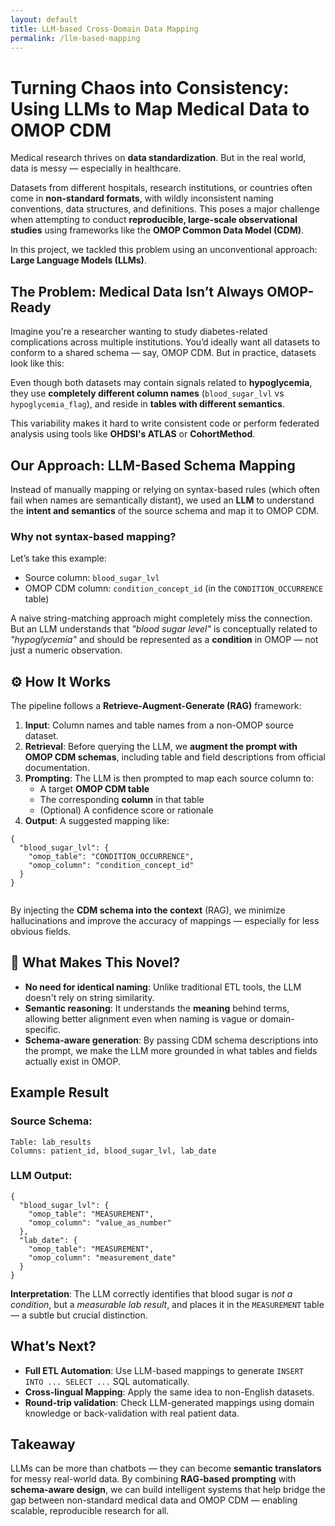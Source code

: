 ```yaml
---
layout: default
title: LLM-based Cross-Domain Data Mapping
permalink: /llm-based-mapping
---
```


<h1> Turning Chaos into Consistency: Using LLMs to Map Medical Data to OMOP CDM</h1>

<p>Medical research thrives on <strong>data standardization</strong>. But in the real world, data is messy — especially
    in healthcare.</p>

<p>Datasets from different hospitals, research institutions, or countries often come in <strong>non-standard
        formats</strong>, with wildly inconsistent naming conventions, data structures, and definitions. This poses a
    major challenge when attempting to conduct <strong>reproducible, large-scale observational studies</strong> using
    frameworks like the <strong>OMOP Common Data Model (CDM)</strong>.</p>

<p>In this project, we tackled this problem using an unconventional approach: <strong>Large Language Models
        (LLMs)</strong>.</p>

<h2>The Problem: Medical Data Isn’t Always OMOP-Ready</h2>

<p>Imagine you're a researcher wanting to study diabetes-related complications across multiple institutions. You’d
    ideally want all datasets to conform to a shared schema — say, OMOP CDM. But in practice, datasets look like this:
</p>

<p>Even though both datasets may contain signals related to <strong>hypoglycemia</strong>, they use <strong>completely
        different column names</strong> (<code>blood_sugar_lvl</code> vs <code>hypoglycemia_flag</code>), and reside in
    <strong>tables with different semantics</strong>.</p>

<p>This variability makes it hard to write consistent code or perform federated analysis using tools like
    <strong>OHDSI's ATLAS</strong> or <strong>CohortMethod</strong>.</p>

<h2> Our Approach: LLM-Based Schema Mapping</h2>

<p>Instead of manually mapping or relying on syntax-based rules (which often fail when names are semantically distant),
    we used an <strong>LLM</strong> to understand the <strong>intent and semantics</strong> of the source schema and map
    it to OMOP CDM.</p>

<h3> Why not syntax-based mapping?</h3>

<p>Let’s take this example:</p>

<ul>
    <li>Source column: <code>blood_sugar_lvl</code></li>
    <li>OMOP CDM column: <code>condition_concept_id</code> (in the <code>CONDITION_OCCURRENCE</code> table)</li>
</ul>

<p>A naive string-matching approach might completely miss the connection. But an LLM understands that <em>"blood sugar
        level"</em> is conceptually related to <em>"hypoglycemia"</em> and should be represented as a
    <strong>condition</strong> in OMOP — not just a numeric observation.</p>

<h2>⚙️ How It Works</h2>

<p>The pipeline follows a <strong>Retrieve-Augment-Generate (RAG)</strong> framework:</p>

<ol>
    <li><strong>Input</strong>: Column names and table names from a non-OMOP source dataset.</li>
    <li><strong>Retrieval</strong>: Before querying the LLM, we <strong>augment the prompt with OMOP CDM
            schemas</strong>, including table and field descriptions from official documentation.</li>
    <li><strong>Prompting</strong>: The LLM is then prompted to map each source column to:
        <ul>
            <li>A target <strong>OMOP CDM table</strong></li>
            <li>The corresponding <strong>column</strong> in that table</li>
            <li>(Optional) A confidence score or rationale</li>
        </ul>
    </li>
    <li><strong>Output</strong>: A suggested mapping like:</li>
</ol>

<pre><code>{
  "blood_sugar_lvl": {
    "omop_table": "CONDITION_OCCURRENCE",
    "omop_column": "condition_concept_id"
  }
}
  </code></pre>

<p>By injecting the <strong>CDM schema into the context</strong> (RAG), we minimize hallucinations and improve the
    accuracy of mappings — especially for less obvious fields.</p>

<h2>🧪 What Makes This Novel?</h2>

<ul>
    <li> <strong>No need for identical naming</strong>: Unlike traditional ETL tools, the LLM doesn't rely on string
        similarity.</li>
    <li> <strong>Semantic reasoning</strong>: It understands the <strong>meaning</strong> behind terms, allowing
        better alignment even when naming is vague or domain-specific.</li>
    <li><strong>Schema-aware generation</strong>: By passing CDM schema descriptions into the prompt, we make the LLM
        more grounded in what tables and fields actually exist in OMOP.</li>
</ul>

<h2>Example Result</h2>

<h3>Source Schema:</h3>
<pre><code>Table: lab_results
Columns: patient_id, blood_sugar_lvl, lab_date
</code></pre>

<h3>LLM Output:</h3>
<pre><code>{
  "blood_sugar_lvl": {
    "omop_table": "MEASUREMENT",
    "omop_column": "value_as_number"
  },
  "lab_date": {
    "omop_table": "MEASUREMENT",
    "omop_column": "measurement_date"
  }
}
</code></pre>

<p><strong>Interpretation</strong>: The LLM correctly identifies that blood sugar is <em>not a condition</em>, but a
    <em>measurable lab result</em>, and places it in the <code>MEASUREMENT</code> table — a subtle but crucial
    distinction.</p>

<h2>What’s Next?</h2>

<ul>
    <li> <strong>Full ETL Automation</strong>: Use LLM-based mappings to generate
        <code>INSERT INTO ... SELECT ...</code> SQL automatically.</li>
    <li> <strong>Cross-lingual Mapping</strong>: Apply the same idea to non-English datasets.</li>
    <li><strong>Round-trip validation</strong>: Check LLM-generated mappings using domain knowledge or
        back-validation with real patient data.</li>
</ul>

<h2>Takeaway</h2>

<p>LLMs can be more than chatbots — they can become <strong>semantic translators</strong> for messy real-world data. By
    combining <strong>RAG-based prompting</strong> with <strong>schema-aware design</strong>, we can build intelligent
    systems that help bridge the gap between non-standard medical data and OMOP CDM — enabling scalable, reproducible
    research for all.</p>
